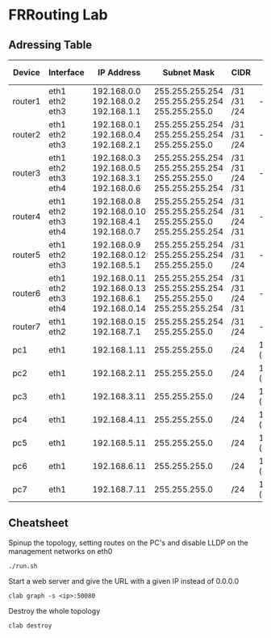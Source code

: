 # FRRouting Lab

## Adressing Table
| Device  | Interface                    | IP Address                                                  | Subnet Mask                                                            | CIDR                     | Default Gateway    |
|---------|------------------------------|-------------------------------------------------------------|------------------------------------------------------------------------|--------------------------|--------------------|
| router1 | eth1<br>eth2<br>eth3         | 192.168.0.0<br>192.168.0.2<br>192.168.1.1                   | 255.255.255.254<br>255.255.255.254<br>255.255.255.0                    | /31<br>/31<br>/24        | -                  |
| router2 | eth1<br>eth2<br>eth3         | 192.168.0.1<br>192.168.0.4<br>192.168.2.1                   | 255.255.255.254<br>255.255.255.254<br>255.255.255.0                    | /31<br>/31<br>/24        | -                  |
| router3 | eth1<br>eth2<br>eth3<br>eth4 | 192.168.0.3<br>192.168.0.5<br>192.168.3.1<br>192.168.0.6    | 255.255.255.254<br>255.255.255.254<br>255.255.255.0<br>255.255.255.254 | /31<br>/31<br>/24<br>/31 | -                  |
| router4 | eth1<br>eth2<br>eth3<br>eth4 | 192.168.0.8<br>192.168.0.10<br>192.168.4.1<br>192.168.0.7   | 255.255.255.254<br>255.255.255.254<br>255.255.255.0<br>255.255.255.254 | /31<br>/31<br>/24<br>/31 | -                  |
| router5 | eth1<br>eth2<br>eth3         | 192.168.0.9<br>192.168.0.12<br>192.168.5.1                  | 255.255.255.254<br>255.255.255.254<br>255.255.255.0                    | /31<br>/31<br>/24        | -                  |
| router6 | eth1<br>eth2<br>eth3<br>eth4 | 192.168.0.11<br>192.168.0.13<br>192.168.6.1<br>192.168.0.14 | 255.255.255.254<br>255.255.255.254<br>255.255.255.0<br>255.255.255.254 | /31<br>/31<br>/24<br>/31 | -                  |
| router7 | eth1<br>eth2                 | 192.168.0.15<br>192.168.7.1                                 | 255.255.255.254<br>255.255.255.0                                       | /31<br>/24               | -                  |
| pc1     | eth1                         | 192.168.1.11                                                | 255.255.255.0                                                          | /24                      | 172.20.20.1 (eth0) |
| pc2     | eth1                         | 192.168.2.11                                                | 255.255.255.0                                                          | /24                      | 172.20.20.1 (eth0) |
| pc3     | eth1                         | 192.168.3.11                                                | 255.255.255.0                                                          | /24                      | 172.20.20.1 (eth0) |
| pc4     | eth1                         | 192.168.4.11                                                | 255.255.255.0                                                          | /24                      | 172.20.20.1 (eth0) |
| pc5     | eth1                         | 192.168.5.11                                                | 255.255.255.0                                                          | /24                      | 172.20.20.1 (eth0) |
| pc6     | eth1                         | 192.168.6.11                                                | 255.255.255.0                                                          | /24                      | 172.20.20.1 (eth0) |
| pc7     | eth1                         | 192.168.7.11                                                | 255.255.255.0                                                          | /24                      | 172.20.20.1 (eth0) |

## Cheatsheet

Spinup the topology, setting routes on the PC's and disable LLDP on the management networks on eth0
```
./run.sh
```

Start a web server and give the URL with a given IP instead of 0.0.0.0
```
clab graph -s <ip>:50080
```

Destroy the whole topology
```
clab destroy
```
